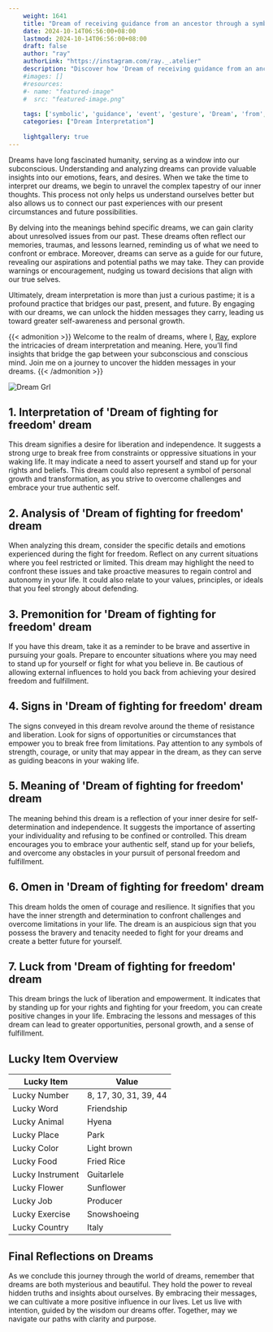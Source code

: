 ```yaml
---
    weight: 1641
    title: "Dream of receiving guidance from an ancestor through a symbolic event or gesture."  # Assuming 'title' column exists
    date: 2024-10-14T06:56:00+08:00
    lastmod: 2024-10-14T06:56:00+08:00
    draft: false
    author: "ray"
    authorLink: "https://instagram.com/ray._.atelier"
    description: "Discover how 'Dream of receiving guidance from an ancestor through a symbolic event or gesture.' can interpret your future and uncover its significant meanings in your life."
    #images: []
    #resources:
    #- name: "featured-image"
    #  src: "featured-image.png"
    
    tags: ['symbolic', 'guidance', 'event', 'gesture', 'Dream', 'from', 'receiving', 'ancestor', 'an']
    categories: ["Dream Interpretation"]
    
    lightgallery: true
---
```

    
Dreams have long fascinated humanity, serving as a window into our subconscious. Understanding and analyzing dreams can provide valuable insights into our emotions, fears, and desires. When we take the time to interpret our dreams, we begin to unravel the complex tapestry of our inner thoughts. This process not only helps us understand ourselves better but also allows us to connect our past experiences with our present circumstances and future possibilities.

By delving into the meanings behind specific dreams, we can gain clarity about unresolved issues from our past. These dreams often reflect our memories, traumas, and lessons learned, reminding us of what we need to confront or embrace. Moreover, dreams can serve as a guide for our future, revealing our aspirations and potential paths we may take. They can provide warnings or encouragement, nudging us toward decisions that align with our true selves.

Ultimately, dream interpretation is more than just a curious pastime; it is a profound practice that bridges our past, present, and future. By engaging with our dreams, we can unlock the hidden messages they carry, leading us toward greater self-awareness and personal growth.

{{< admonition >}}
Welcome to the realm of dreams, where I, [Ray](https://instagram.com/ray._.atelier), explore the intricacies of dream interpretation and meaning. Here, you’ll find insights that bridge the gap between your subconscious and conscious mind. Join me on a journey to uncover the hidden messages in your dreams.
{{< /admonition >}}

![Dream Grl](https://cdn.pixabay.com/photo/2017/11/02/03/35/gothic-2910057_1280.jpg "Dream Grl")

## 1. Interpretation of 'Dream of fighting for freedom' dream
 This dream signifies a desire for liberation and independence. It suggests a strong urge to break free from constraints or oppressive situations in your waking life. It may indicate a need to assert yourself and stand up for your rights and beliefs. This dream could also represent a symbol of personal growth and transformation, as you strive to overcome challenges and embrace your true authentic self.

## 2. Analysis of 'Dream of fighting for freedom' dream
 When analyzing this dream, consider the specific details and emotions experienced during the fight for freedom. Reflect on any current situations where you feel restricted or limited. This dream may highlight the need to confront these issues and take proactive measures to regain control and autonomy in your life. It could also relate to your values, principles, or ideals that you feel strongly about defending.

## 3. Premonition for 'Dream of fighting for freedom' dream
 If you have this dream, take it as a reminder to be brave and assertive in pursuing your goals. Prepare to encounter situations where you may need to stand up for yourself or fight for what you believe in. Be cautious of allowing external influences to hold you back from achieving your desired freedom and fulfillment.

## 4. Signs in 'Dream of fighting for freedom' dream
 The signs conveyed in this dream revolve around the theme of resistance and liberation. Look for signs of opportunities or circumstances that empower you to break free from limitations. Pay attention to any symbols of strength, courage, or unity that may appear in the dream, as they can serve as guiding beacons in your waking life.

## 5. Meaning of 'Dream of fighting for freedom' dream
 The meaning behind this dream is a reflection of your inner desire for self-determination and independence. It suggests the importance of asserting your individuality and refusing to be confined or controlled. This dream encourages you to embrace your authentic self, stand up for your beliefs, and overcome any obstacles in your pursuit of personal freedom and fulfillment.

## 6. Omen in 'Dream of fighting for freedom' dream
 This dream holds the omen of courage and resilience. It signifies that you have the inner strength and determination to confront challenges and overcome limitations in your life. The dream is an auspicious sign that you possess the bravery and tenacity needed to fight for your dreams and create a better future for yourself.

## 7. Luck from 'Dream of fighting for freedom' dream
 This dream brings the luck of liberation and empowerment. It indicates that by standing up for your rights and fighting for your freedom, you can create positive changes in your life. Embracing the lessons and messages of this dream can lead to greater opportunities, personal growth, and a sense of fulfillment.

## Lucky Item Overview
| Lucky Item          | Value              |
|---------------|--------------------|
| Lucky Number        | 8, 17, 30, 31, 39, 44  |
| Lucky Word          | Friendship |
| Lucky Animal        | Hyena |
| Lucky Place         | Park     |
| Lucky Color         | Light brown     |
| Lucky Food          | Fried Rice      |
| Lucky Instrument    | Guitarlele |
| Lucky Flower        | Sunflower    |
| Lucky Job           | Producer       |
| Lucky Exercise      | Snowshoeing  |
| Lucky Country       | Italy    |


##  Final Reflections on Dreams

As we conclude this journey through the world of dreams, remember that dreams are both mysterious and beautiful. They hold the power to reveal hidden truths and insights about ourselves. By embracing their messages, we can cultivate a more positive influence in our lives. Let us live with intention, guided by the wisdom our dreams offer. Together, may we navigate our paths with clarity and purpose.
